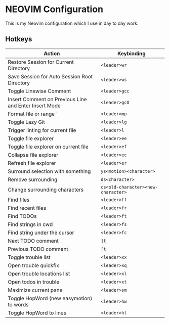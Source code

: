 # NEOVIM Configuration

This is my Neovim configuration which I use in day to day work.

## Hotkeys

| **Action**                                            | **Keybinding**                     |
| ----------------------------------------------------- | ---------------------------------- |
| Restore Session for Current Directory                 | `<leader>wr`                       |
| Save Session for Auto Session Root Directory          | `<leader>ws`                       |
| Toggle Linewise Comment                               | `<leader>gcc`                      |
| Insert Comment on Previous Line and Enter Insert Mode | `<leader>gcO`                      |
| Format file or range `                                | `<leader>mp`                       |
| Toggle Lazy Git                                       | `<leader>lg`                       |
| Trigger linting for current file                      | `<leader>l`                        |
| Toggle file explorer                                  | `<leader>ee`                       |
| Toggle file explorer on current file                  | `<leader>ef`                       |
| Collapse file explorer                                | `<leader>ec`                       |
| Refresh file explorer                                 | `<leader>er`                       |
| Surround selection with something                     | `ys<motion><character>`            |
| Remove surrounding                                    | `ds<character>`                    |
| Change surrounding characters                         | `cs<old-character><new-character>` |
| Find files                                            | `<leader>ff`                       |
| Find recent files                                     | `<leader>fr`                       |
| Find TODOs                                            | `<leader>ft`                       |
| Find strings in cwd                                   | `<leader>fs`                       |
| Find string under the cursor                          | `<leader>fc`                       |
| Next TODO comment                                     | `]t`                               |
| Previous TODO comment                                 | `[t`                               |
| Toggle trouble list                                   | `<leader>xx`                       |
| Open trouble quickfix                                 | `<leader>xq`                       |
| Open trouble locations list                           | `<leader>xl`                       |
| Open todos in trouble                                 | `<leader>xt`                       |
| Maximize current pane                                 | `<leader>sm`                       |
| Toggle HopWord (new easymotion) to words              | `<leader>hw`                       |
| Toggle HopWord to lines                               | `<leader>hl`                       |
